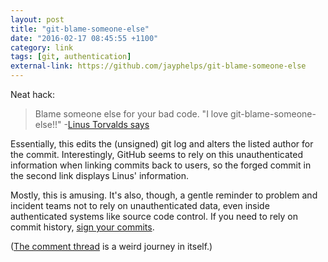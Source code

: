 ```yaml
---
layout: post
title: "git-blame-someone-else"
date: "2016-02-17 08:45:55 +1100"
category: link
tags: [git, authentication]
external-link: https://github.com/jayphelps/git-blame-someone-else
---
```


Neat hack: 

> Blame someone else for your bad code.
> "I love git-blame-someone-else!!" -[Linus Torvalds says](https://github.com/jayphelps/git-blame-someone-else/commit/e5cfe4bb2190a2ae406d5f0b8f49c32ac0f01cd7)

Essentially, this edits the (unsigned) git log and alters the listed author for the commit. Interestingly, GitHub seems to rely on this unauthenticated information when linking commits back to users, so the forged commit in the second link displays Linus' information. 

Mostly, this is amusing. It's also, though, a gentle reminder to problem and incident teams not to rely on unauthenticated data, even inside authenticated systems like source code control. If you need to rely on commit history, [sign your commits](https://git-scm.com/book/en/v2/Git-Tools-Signing-Your-Work).

([The comment thread](https://github.com/jayphelps/git-blame-someone-else/commit/e5cfe4bb2190a2ae406d5f0b8f49c32ac0f01cd7) is a weird journey in itself.)
